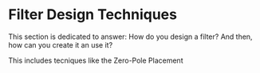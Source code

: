 # Filter Design Techniques

This section is dedicated to answer: How do you design a filter? And then, how can you create it an use it? 

This includes tecniques like the Zero-Pole Placement 
